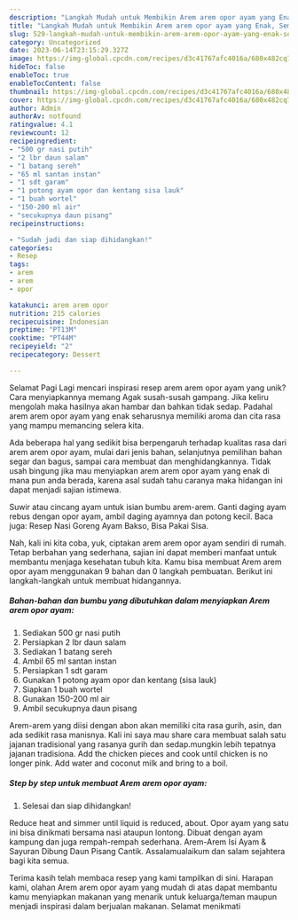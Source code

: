 ```yaml
---
description: "Langkah Mudah untuk Membikin Arem arem opor ayam yang Enak, Sempurna"
title: "Langkah Mudah untuk Membikin Arem arem opor ayam yang Enak, Sempurna"
slug: 529-langkah-mudah-untuk-membikin-arem-arem-opor-ayam-yang-enak-sempurna
category: Uncategorized
date: 2023-06-14T23:15:29.327Z
image: https://img-global.cpcdn.com/recipes/d3c41767afc4016a/680x482cq70/arem-arem-opor-ayam-foto-resep-utama.jpg
hideToc: false
enableToc: true
enableTocContent: false
thumbnail: https://img-global.cpcdn.com/recipes/d3c41767afc4016a/680x482cq70/arem-arem-opor-ayam-foto-resep-utama.jpg
cover: https://img-global.cpcdn.com/recipes/d3c41767afc4016a/680x482cq70/arem-arem-opor-ayam-foto-resep-utama.jpg
author: Admin
authorAv: notfound
ratingvalue: 4.1
reviewcount: 12
recipeingredient:
- "500 gr nasi putih"
- "2 lbr daun salam"
- "1 batang sereh"
- "65 ml santan instan"
- "1 sdt garam"
- "1 potong ayam opor dan kentang sisa lauk"
- "1 buah wortel"
- "150-200 ml air"
- "secukupnya daun pisang"
recipeinstructions:

- "Sudah jadi dan siap dihidangkan!"
categories:
- Resep
tags:
- arem
- arem
- opor

katakunci: arem arem opor 
nutrition: 215 calories
recipecuisine: Indonesian
preptime: "PT13M"
cooktime: "PT44M"
recipeyield: "2"
recipecategory: Dessert

---
```



Selamat Pagi Lagi mencari inspirasi resep arem arem opor ayam yang unik? Cara menyiapkannya memang Agak susah-susah gampang. Jika keliru mengolah maka hasilnya akan hambar dan bahkan tidak sedap. Padahal arem arem opor ayam yang enak seharusnya memiliki aroma dan cita rasa yang mampu memancing selera kita.


Ada beberapa hal yang sedikit bisa berpengaruh terhadap kualitas rasa dari arem arem opor ayam, mulai dari jenis bahan, selanjutnya pemilihan bahan segar dan bagus, sampai cara membuat dan menghidangkannya. Tidak usah bingung jika mau menyiapkan arem arem opor ayam yang enak di mana pun anda berada, karena asal sudah tahu caranya maka hidangan ini dapat menjadi sajian istimewa.

Suwir atau cincang ayam untuk isian bumbu arem-arem. Ganti daging ayam rebus dengan opor ayam, ambil daging ayamnya dan potong kecil. Baca juga: Resep Nasi Goreng Ayam Bakso, Bisa Pakai Sisa.


Nah, kali ini kita coba, yuk, ciptakan arem arem opor ayam sendiri di rumah. Tetap berbahan yang sederhana, sajian ini dapat memberi manfaat untuk membantu menjaga kesehatan tubuh kita. Kamu bisa membuat Arem arem opor ayam menggunakan 9 bahan dan 0 langkah pembuatan. Berikut ini langkah-langkah untuk membuat hidangannya.

<!--inarticleads1-->

##### Bahan-bahan dan bumbu yang dibutuhkan dalam menyiapkan Arem arem opor ayam:

1. Sediakan 500 gr nasi putih
1. Persiapkan 2 lbr daun salam
1. Sediakan 1 batang sereh
1. Ambil 65 ml santan instan
1. Persiapkan 1 sdt garam
1. Gunakan 1 potong ayam opor dan kentang (sisa lauk)
1. Siapkan 1 buah wortel
1. Gunakan 150-200 ml air
1. Ambil secukupnya daun pisang


Arem-arem yang diisi dengan abon akan memiliki cita rasa gurih, asin, dan ada sedikit rasa manisnya. Kali ini saya mau share cara membuat salah satu jajanan tradisional yang rasanya gurih dan sedap.mungkin lebih tepatnya jajanan tradisiona. Add the chicken pieces and cook until chicken is no longer pink. Add water and coconut milk and bring to a boil. 

<!--inarticleads2-->

##### Step by step untuk membuat Arem arem opor ayam:


1. Selesai dan siap dihidangkan!

Reduce heat and simmer until liquid is reduced, about. Opor ayam yang satu ini bisa dinikmati bersama nasi ataupun lontong. Dibuat dengan ayam kampung dan juga rempah-rempah sederhana. Arem-Arem Isi Ayam &amp; Sayuran Dibung Daun Pisang Cantik. Assalamualaikum dan salam sejahtera bagi kita semua. 

Terima kasih telah membaca resep yang kami tampilkan di sini. Harapan kami, olahan Arem arem opor ayam yang mudah di atas dapat membantu kamu menyiapkan makanan yang menarik untuk keluarga/teman maupun menjadi inspirasi dalam berjualan makanan. Selamat menikmati
